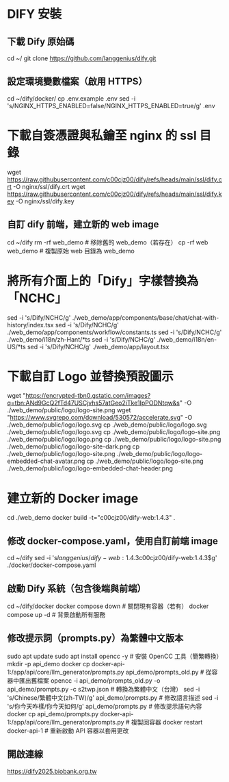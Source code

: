 # DIFY 安裝

## 下載 Dify 原始碼
cd ~/
git clone https://github.com/langgenius/dify.git

## 設定環境變數檔案（啟用 HTTPS）
cd ~/dify/docker/
cp .env.example .env
sed -i 's/NGINX_HTTPS_ENABLED=false/NGINX_HTTPS_ENABLED=true/g'  .env

# 下載自簽憑證與私鑰至 nginx 的 ssl 目錄
wget https://raw.githubusercontent.com/c00cjz00/dify/refs/heads/main/ssl/dify.crt -O nginx/ssl/dify.crt
wget https://raw.githubusercontent.com/c00cjz00/dify/refs/heads/main/ssl/dify.key -O nginx/ssl/dify.key

## 自訂 dify 前端，建立新的 web image
cd ~/dify
rm -rf web_demo                      # 移除舊的 web_demo（若存在）
cp -rf web web_demo                 # 複製原始 web 目錄為 web_demo
# 將所有介面上的「Dify」字樣替換為「NCHC」
sed -i 's/Dify/NCHC/g'  ./web_demo/app/components/base/chat/chat-with-history/index.tsx
sed -i 's/Dify/NCHC/g'  ./web_demo/app/components/workflow/constants.ts
sed -i 's/Dify/NCHC/g'  ./web_demo/i18n/zh-Hant/*ts
sed -i 's/Dify/NCHC/g'  ./web_demo/i18n/en-US/*ts
sed -i 's/Dify/NCHC/g'  ./web_demo/app/layout.tsx

# 下載自訂 Logo 並替換預設圖示
wget "https://encrypted-tbn0.gstatic.com/images?q=tbn:ANd9GcQ2fTd47USCjvhs57atGeo2iTke1IpPODNtqw&s" -O ./web_demo/public/logo/logo-site.png
wget "https://www.svgrepo.com/download/530572/accelerate.svg" -O ./web_demo/public/logo/logo.svg
cp ./web_demo/public/logo/logo.svg ./web_demo/public/logo/logo.svg
cp ./web_demo/public/logo/logo-site.png ./web_demo/public/logo/logo.png
cp ./web_demo/public/logo/logo-site.png ./web_demo/public/logo/logo-site-dark.png
cp ./web_demo/public/logo/logo-site.png ./web_demo/public/logo/logo-embedded-chat-avatar.png
cp ./web_demo/public/logo/logo-site.png ./web_demo/public/logo/logo-embedded-chat-header.png

# 建立新的 Docker image
cd ./web_demo
docker build -t="c00cjz00/dify-web:1.4.3" .

## 修改 docker-compose.yaml，使用自訂前端 image
cd ~/dify
sed -i 's$langgenius/dify-web:1.4.3$c00cjz00/dify-web:1.4.3$g' ./docker/docker-compose.yaml

## 啟動 Dify 系統（包含後端與前端）
cd ~/dify/docker
docker compose down                # 關閉現有容器（若有）
docker compose up -d              # 背景啟動所有服務

## 修改提示詞（prompts.py）為繁體中文版本
sudo apt update
sudo apt install opencc -y        # 安裝 OpenCC 工具（簡繁轉換）
mkdir -p api_demo
docker cp docker-api-1:/app/api/core/llm_generator/prompts.py api_demo/prompts_old.py  # 從容器中匯出舊檔案
opencc -i api_demo/prompts_old.py -o api_demo/prompts.py -c s2twp.json                # 轉換為繁體中文（台灣）
sed -i 's/Chinese/繁體中文(zh-TW)/g'  api_demo/prompts.py                               # 修改語言描述
sed -i 's/你今天咋樣/你今天如何/g'  api_demo/prompts.py                               # 修改提示語句內容
docker cp api_demo/prompts.py docker-api-1:/app/api/core/llm_generator/prompts.py     # 複製回容器
docker restart docker-api-1                                                            # 重新啟動 API 容器以套用更改


## 開啟連線
https://dify2025.biobank.org.tw
